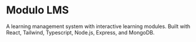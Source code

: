 # Modulo LMS

A learning management system with interactive learning modules. Built with React, Tailwind, Typescript, Node.js, Express, and MongoDB.